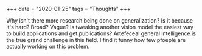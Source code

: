 +++
date = "2020-01-25"
tags = "Thoughts"
+++

Why isn't there more research being done on generalization? Is it because it's hard? Broad? Vague? Is tweaking another vision model the easiest way to build applications and get publications? Artefeceal general intelligence is the true grand challenge in this field. I find it funny how few pfoeple are actually working on this problem.